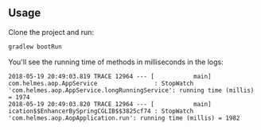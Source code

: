 ## Usage
Clone the project and run: 
```bash 
gradlew bootRun
```
You'll see the running time of methods in milliseconds in the logs:
```
2018-05-19 20:49:03.819 TRACE 12964 --- [           main] com.helmes.aop.AppService                : StopWatch 'com.helmes.aop.AppService.longRunningService': running time (millis) = 1974
2018-05-19 20:49:03.820 TRACE 12964 --- [           main] ication$$EnhancerBySpringCGLIB$$3825cf74 : StopWatch 'com.helmes.aop.AopApplication.run': running time (millis) = 1982
```
